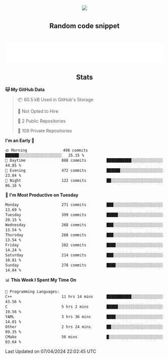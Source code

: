 <h1 align="center"><img src="https://readme-typing-svg.demolab.com?font=JetBrains+Mono&duration=3000&pause=1500&color=FE8019&center=true&multiline=true&repeat=false&random=false&width=600&height=60&lines=Welcome+to+my+page!;I'm+currently+learning+C%2C+Rust+and+C%2B%2B"></h1>

<h2 align="center">Random code snippet</h2>

<h1 align="center"><img src="assets/code_snippet.svg"></h1>

<h2 align="center">Stats</h2>

<!--START_SECTION:waka-->
**🐱 My GitHub Data** 

> 📦 60.5 kB Used in GitHub's Storage 
 > 
> 🚫 Not Opted to Hire
 > 
> 📜 2 Public Repositories 
 > 
> 🔑 109 Private Repositories 
 > 
**I'm an Early 🐤** 

```text
🌞 Morning                498 commits         ██████░░░░░░░░░░░░░░░░░░░   25.15 % 
🌆 Daytime                888 commits         ███████████░░░░░░░░░░░░░░   44.85 % 
🌃 Evening                472 commits         ██████░░░░░░░░░░░░░░░░░░░   23.84 % 
🌙 Night                  122 commits         ██░░░░░░░░░░░░░░░░░░░░░░░   06.16 % 
```
📅 **I'm Most Productive on Tuesday** 

```text
Monday                   271 commits         ███░░░░░░░░░░░░░░░░░░░░░░   13.69 % 
Tuesday                  399 commits         █████░░░░░░░░░░░░░░░░░░░░   20.15 % 
Wednesday                268 commits         ███░░░░░░░░░░░░░░░░░░░░░░   13.54 % 
Thursday                 268 commits         ███░░░░░░░░░░░░░░░░░░░░░░   13.54 % 
Friday                   282 commits         ████░░░░░░░░░░░░░░░░░░░░░   14.24 % 
Saturday                 214 commits         ███░░░░░░░░░░░░░░░░░░░░░░   10.81 % 
Sunday                   278 commits         ████░░░░░░░░░░░░░░░░░░░░░   14.04 % 
```


📊 **This Week I Spent My Time On** 

```text
💬 Programming Languages: 
C++                      11 hrs 14 mins      ███████████░░░░░░░░░░░░░░   43.56 % 
C                        5 hrs 2 mins        █████░░░░░░░░░░░░░░░░░░░░   19.56 % 
YAML                     3 hrs 36 mins       ████░░░░░░░░░░░░░░░░░░░░░   14.01 % 
Other                    2 hrs 24 mins       ██░░░░░░░░░░░░░░░░░░░░░░░   09.35 % 
CMake                    56 mins             █░░░░░░░░░░░░░░░░░░░░░░░░   03.64 % 
```


 Last Updated on 07/04/2024 22:02:45 UTC
<!--END_SECTION:waka-->

